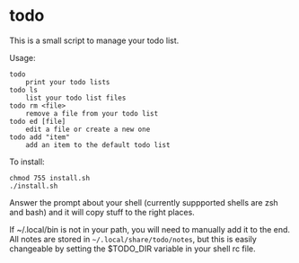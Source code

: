 # todo

This is a small script to manage your todo list.

Usage:

    todo
        print your todo lists
    todo ls
        list your todo list files
    todo rm <file>
        remove a file from your todo list
    todo ed [file]
        edit a file or create a new one
    todo add "item"
        add an item to the default todo list

To install:

    chmod 755 install.sh
    ./install.sh

Answer the prompt about your shell (currently suppported shells are zsh and bash) and
it will copy stuff to the right places.

If ~/.local/bin is not in your path, you will need to manually add it to the end.
All notes are stored in `~/.local/share/todo/notes`, but this is easily changeable by
setting the $TODO_DIR variable in your shell rc file.
